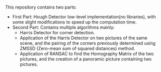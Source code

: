 This repository contains two parts:
- First Part: Hough Detector low-level implementation(no libraries), with some slight modifications to speed up the computation time.
- Second Part: Contains multiple algorithms mainly: 
    - Harris Detector for corner detection.
    - Application of the Harris Detector on two pictures of the same scene, and the pairing of the corners previously determined using ZMSSD (Zero-mean sum of squared distances) method.
    - Application of RANSAC to find the Homography Matrix of the two pictures, and the creation of a panoramic picture containing two pictures.
    
  
